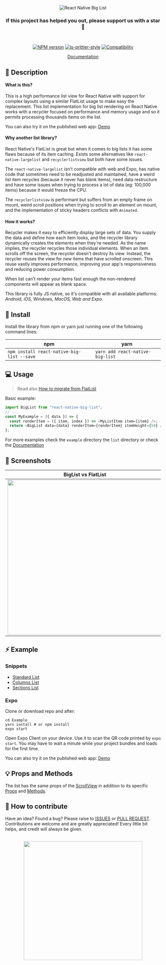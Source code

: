 <div align="center">

<img alt="React Native Big List" src="https://github.com/marcocesarato/react-native-big-list/raw/master/assets/header.png" />

### If this project has helped you out, please support us with a star 🌟

<br>

[![NPM version](http://img.shields.io/npm/v/react-native-big-list.svg?style=for-the-badge)](http://npmjs.org/package/react-native-big-list)
[![js-prittier-style](https://img.shields.io/badge/code_style-prettier-ff69b4.svg?style=for-the-badge)](https://prettier.io/)
[![Compatibility](https://img.shields.io/badge/platform-android%20%7C%20ios%20%7C%20Web%20%7C%20expo-blue.svg?style=for-the-badge)](http://npmjs.org/package/react-native-big-list)

<!--[![Package Quality](https://npm.packagequality.com/shield/react-native-big-list.svg?style=for-the-badge)](https://packagequality.com/#?package=react-native-big-list)-->

[Documentation](https://marcocesarato.github.io/react-native-big-list-docs/)

</div>

## 📘 Description

#### What is this?

This is a high performance list view for React Native with support for complex layouts using a similar FlatList usage to make easy the replacement.
This list implementation for big list rendering on React Native works with a recycler focused on performance and memory usage and so it permits processing thousands items on the list.

You can also try it on the published web app: [Demo](https://marcocesarato.github.io/react-native-big-list/)

#### Why another list library?

React Native's FlatList is great but when it comes to big lists it has some flaws because of its item caching.
Exists some alternatives like `react-native-largelist` and `recyclerlistview` but both have some issues.

The `react-native-largelist` isn't compatible with web and Expo, has native code that sometimes need to be readjusted and maintained, have a weird list item recycles (because it never has blank items), need data restructure and have some issues when trying to process a lot of data (eg: 100,000 items) because it would freeze the CPU.

The `recyclerlistview` is performant but suffers from an empty frame on mount, weird scroll positions when trying to scroll to an element on mount, and the implementation of sticky headers conflicts with `Animated`.

#### How it works?

Recycler makes it easy to efficiently display large sets of data. You supply the data and define how each item looks, and the recycler library dynamically creates the elements when they're needed.
As the name implies, the recycler recycles those individual elements. When an item scrolls off the screen, the recycler doesn't destroy its view. Instead, the recycler reuses the view for new items that have scrolled onscreen. This reuse vastly improves performance, improving your app's responsiveness and reducing power consumption.

When list can't render your items fast enough the non-rendered components will appear as blank space.

This library is fully JS native, so it's compatible with all available platforms: _Android, iOS, Windows, MacOS, Web and Expo_.

## 📖 Install

Install the library from npm or yarn just running one of the following command lines:

| npm                                        | yarn                             |
| ------------------------------------------ | -------------------------------- |
| `npm install react-native-big-list --save` | `yarn add react-native-big-list` |

## 💻 Usage

> Read also [How to migrate from FlatList](https://marcocesarato.github.io/react-native-big-list-docs/extras/migrate-flatlist/)

Basic example:

```javascript
import BigList from "react-native-big-list";
// ...
const MyExample = ({ data }) => {
  const renderItem = ({ item, index }) => <MyListItem item={item} />;
  return <BigList data={data} renderItem={renderItem} itemHeight={50} />;
};
```

For more examples check the `example` directory the `list` directory or check the [Documentation](https://marcocesarato.github.io/react-native-big-list-docs/basics/standard-list)

## 🎨 Screenshots

| BigList vs FlatList                                                                                                            | Section List                                                                                                                            |
| ------------------------------------------------------------------------------------------------------------------------------ | --------------------------------------------------------------------------------------------------------------------------------------- |
| <img src="https://github.com/marcocesarato/react-native-big-list/raw/master/assets/screenshots/performance.gif" width="500" /> | <img src="https://github.com/marcocesarato/react-native-big-list/raw/master/assets/screenshots/example-section-list.jpg" width="500" /> |

## ⚡️ Example

### Snippets

- [Standard List](https://marcocesarato.github.io/react-native-big-list-docs/basics/standard-list)
- [Columns List](https://marcocesarato.github.io/react-native-big-list-docs/basics/columns-list)
- [Sections List](https://marcocesarato.github.io/react-native-big-list-docs/basics/sections-list)

### Expo

Clone or download repo and after:

```shell
cd Example
yarn install # or npm install
expo start
```

Open Expo Client on your device. Use it to scan the QR code printed by `expo start`. You may have to wait a minute while your project bundles and loads for the first time.

You can also try it on the published web app: [Demo](https://marcocesarato.github.io/react-native-big-list/)

## 💡 Props and Methods

The list has the same props of the [ScrollView](https://reactnative.dev/docs/view#props) in addition to its specific [Props](docs/Props.md) and [Methods](docs/Methods.md).

## 🤔 How to contribute

Have an idea? Found a bug? Please raise to [ISSUES](https://github.com/marcocesarato/react-native-big-list/issues) or [PULL REQUEST](https://github.com/marcocesarato/react-native-big-list/pulls).
Contributions are welcome and are greatly appreciated! Every little bit helps, and credit will always be given.

<p align="center">
    <br>
    <a href="https://nodei.co/npm/react-native-big-list/" rel="nofollow">
        <img align="center" src="https://nodei.co/npm/react-native-big-list.png?downloads=true&downloadRank=true" width="384">
    </a>
</p>

